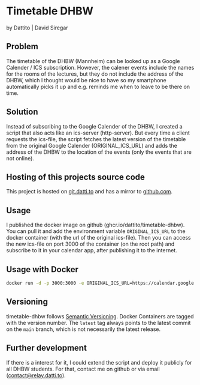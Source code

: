 # Timetable DHBW

by Dattito | David Siregar

## Problem

The timetable of the DHBW (Mannheim) can be looked up as a Google Calender / ICS subscription.
However, the calener events include the names for the rooms of the lectures, but they do not include the
address of the DHBW, which I thought would be nice to have so my smartphone automatically picks it up
and e.g. reminds me when to leave to be there on time.

## Solution

Instead of subscribing to the Google Calender of the DHBW, I created a script that also acts like an ics-server (http-server).
But every time a client requests the ics-file, the script fetches the latest version of the timetable from the original
Google Calender (ORIGINAL_ICS_URL) and adds the address of the DHBW to the location of the events (only the events that are not online).

## Hosting of this projects source code

This project is hosted on [git.datti.to](https://git.datti.to/dattito/timetable-dhbw)
and has a mirror to [github.com](https://github.com/dattito/timetable-dhbw).

## Usage

I published the docker image on github (ghcr.io/dattito/timetable-dhbw). You can pull it and add the environment variable `ORIGINAL_ICS_URL` to the docker container (with the url of the original ics-file).
Then you can access the new ics-file on port 3000 of the container (on the root path) and subscribe to it in your calendar app, after publishing it to the internet.

## Usage with Docker

```bash
docker run -d -p 3000:3000 -e ORIGINAL_ICS_URL=https://calendar.google.com/calendar/ical/.../public/basic.ics git.datti.to/dattito/timetable-dhbw:1.1.1
```

## Versioning

timetable-dhbw follows [Semantic Versioning](https://semver.org/). Docker Containers are tagged with the version number.
The `latest` tag always points to the latest commit on the `main` branch, which is not necessarily the latest release.

## Further development

If there is a interest for it, I could extend the script and deploy it publicly for all DHBW students.
For that, contact me on github or via email (contact@relay.datti.to).
